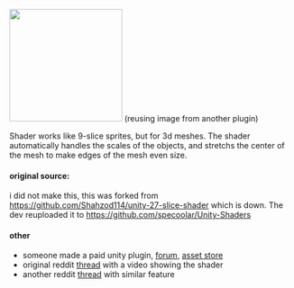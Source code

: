 
  <img src="https://assetstorev1-prd-cdn.unity3d.com/package-screenshot/299923da-990c-4079-9c79-35bcbe5115a6_scaled.jpg" data-canonical-src="https://assetstorev1-prd-cdn.unity3d.com/package-screenshot/299923da-990c-4079-9c79-35bcbe5115a6_scaled.jpg" width="200" /> (reusing image from another plugin)

  Shader works like 9-slice sprites, but for 3d meshes. 
  The shader automatically handles the scales of the objects,
  and stretchs the center of the mesh to make edges of the mesh even size.

#### original source:
  i did not make this, this was forked from https://github.com/Shahzod114/unity-27-slice-shader
  which is down. The dev reuploaded it to https://github.com/specoolar/Unity-Shaders

#### other
- someone made a paid unity plugin, [forum](https://forum.unity.com/threads/27-slicer-9-slicing-but-for-3d-meshes.1200301/), [asset store](https://assetstore.unity.com/packages/tools/utilities/27-slicer-204453)
- original reddit [thread](https://www.reddit.com/r/Unity3D/comments/ifcede/made_a_shader_something_like_9slice_sprites_but/) with a video showing the shader
- another reddit [thread](https://www.reddit.com/r/Unity3D/comments/c7coh5/a_9slice_system_but_for_meshes/) with similar feature

